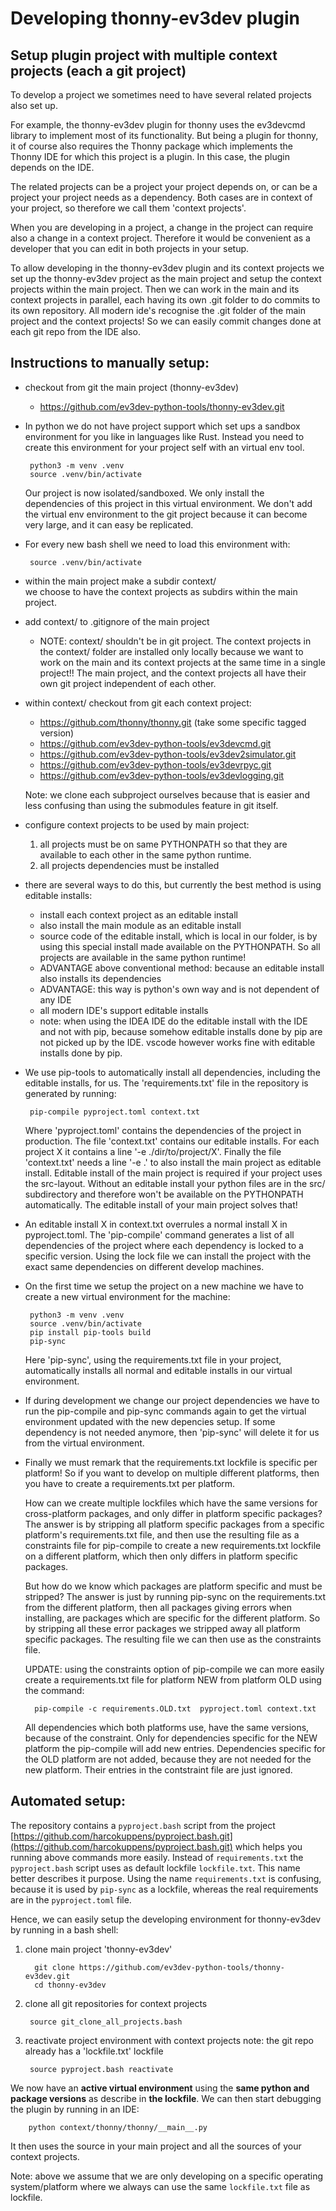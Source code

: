 

# Developing thonny-ev3dev plugin

## Setup plugin project with multiple context projects (each a git project) 

 To develop a project we sometimes need to have several related projects also set up. 

   For example, the thonny-ev3dev plugin for thonny uses the ev3devcmd library to implement most of its
   functionality. But being a plugin for thonny, it of course also requires the Thonny package which implements the
   Thonny IDE for which this project is a plugin. In this case, the plugin depends on the IDE.
  
 The related projects can be a project your project depends on, or can be a project your project needs as a 
 dependency. Both cases are in context of your project, so therefore we call them 'context projects'.  

 When you are developing in a project, a change in the project can require also a change in a context project.
 Therefore it would be convenient as a developer that you can edit in both projects in your setup.
 
 To allow developing in the thonny-ev3dev plugin and its context
 projects we set up the thonny-ev3dev project as the main project and setup 
 the context projects within the main project. Then we can work in the main and its context projects in 
 parallel, each having its own .git folder to do commits to its own repository.
 All modern ide's recognise the .git folder of the main project and the context projects!
 So we can easily commit changes done at each git repo from the IDE also.
 
 
## Instructions to manually setup:

 * checkout from git the main project (thonny-ev3dev)
 
     - https://github.com/ev3dev-python-tools/thonny-ev3dev.git

 * In python we do not have project support which set ups a sandbox environment for you like in languages like Rust.
   Instead you need to create this environment for your project self with an virtual env tool.
      
		python3 -m venv .venv 
		source .venv/bin/activate

   Our project is now isolated/sandboxed. We only install the dependencies of this project in this virtual environment.
   We don't add the virtual env environment to the git project because it can become very large, and it can easy be replicated.

 * For every new bash shell we need to load this environment with:

		source .venv/bin/activate  
 
 * within the main project make a subdir context/ <br>
   we choose to have the context projects as subdirs within the main project.
   
 * add context/ to .gitignore of the main project<br>
   - NOTE: context/  shouldn't be in git project. The context projects in the context/ folder
     are installed only locally because we want to work on 
     the main and its context projects at the same time in a single project!! 
     The main project, and the context projects all have their own git project independent of each other.
                
 * within context/ checkout from git each context project:
 
    - https://github.com/thonny/thonny.git (take some specific tagged version) 
    - https://github.com/ev3dev-python-tools/ev3devcmd.git
    - https://github.com/ev3dev-python-tools/ev3dev2simulator.git
    - https://github.com/ev3dev-python-tools/ev3devrpyc.git
    - https://github.com/ev3dev-python-tools/ev3devlogging.git

   Note: we clone each subproject ourselves because that is easier and less confusing than using the submodules feature in
   git itself. 
    
 * configure context projects to be used by main project:

     1) all projects must be on same PYTHONPATH so that they are available to each other in the same python runtime.
     2) all projects dependencies must be installed     

 * there are several ways to do this, but currently the best method is using editable installs:

     + install each context project as an editable install
     + also install the main module as an editable install
     + source code of the editable install, which is local in our folder, is by using this special install
       made available on the PYTHONPATH. So all projects are available in the same python runtime! 
     + ADVANTAGE above conventional method: because an editable install also installs its dependencies
     + ADVANTAGE: this way is python's own way and is not dependent of any IDE
     + all modern IDE's support editable installs
     + note: when using the IDEA IDE do the editable install with the IDE and not with pip,
             because somehow editable installs done by pip are not picked up by the IDE. 
             vscode however works fine with editable installs done by pip.

 * We use pip-tools to automatically install all dependencies, including the editable installs, for us.
   The 'requirements.txt' file in the repository is generated by running:

		pip-compile pyproject.toml context.txt

   Where 'pyproject.toml' contains the dependencies of the project in production.  The file 'context.txt'
   contains our editable installs. For each project X it contains a line '-e ./dir/to/project/X'. Finally
   the file 'context.txt' needs a line '-e .' to also install the main project as editable install.
   Editable install of the main project is required if your project uses the src-layout. Without an editable 
   install your python files are in the src/ subdirectory and therefore won't be available on the PYTHONPATH 
   automatically. The editable install of your main project solves that! 

 * An editable install X in context.txt overrules a normal install X
   in pyproject.toml. The 'pip-compile' command generates a list of all dependencies of the project
   where each dependency is locked to a specific version. Using the lock file we can install the project
   with the exact same dependencies on different develop machines.  
 
 * On the first time we setup the project on a new machine we have to create a new virtual environment
   for the machine:
	
		python3 -m venv .venv 
		source .venv/bin/activate                   
		pip install pip-tools build
		pip-sync 

   Here 'pip-sync',  using the requirements.txt file in your project, automatically installs all normal 
   and editable installs in our virtual environment.
   
 * If during development we change our project dependencies we have to run the pip-compile and pip-sync
   commands again to get the virtual environment updated with the new depencies setup. If some dependency
   is not needed anymore, then 'pip-sync' will delete it for us from the virtual environment.  
   
 * Finally we must remark that the requirements.txt lockfile is specific per platform!
   So if you want to develop on multiple different platforms, then you have to create a requirements.txt
   per platform. 
   
   How can we create multiple lockfiles which have the same versions for cross-platform 
   packages, and only differ in platform specific packages? 
   The answer is by stripping all platform specific packages from a specific platform's 
   requirements.txt file, and then use the resulting file as a constraints file for pip-compile 
   to create a new requirements.txt lockfile on a different platform, which then only differs 
   in platform specific packages. 
   
   But how do we know which packages are platform specific and must be stripped? 
   The answer is just by running pip-sync on the requirements.txt from the different platform, 
   then all packages giving errors when installing, are packages which are specific for the 
   different platform. So by stripping all these error packages we stripped away all platform 
   specific packages. The resulting file we can then use as the constraints file.
   
   UPDATE: using the constraints option of pip-compile we can more easily create a requirements.txt
   file for platform NEW from platform OLD using the command:
   
         pip-compile -c requirements.OLD.txt  pyproject.toml context.txt
         
   All dependencies which both platforms use, have the same versions, because of the constraint.
   Only for dependencies specific for the NEW platform the pip-compile will add new entries.
   Dependencies specific for the OLD platform are not added, because they are not needed for 
   the new platform. Their entries in the contstraint file are just ignored. 
  

## Automated setup:

The repository contains a `pyproject.bash` script from the project [https://github.com/harcokuppens/pyproject.bash.git](https://github.com/harcokuppens/pyproject.bash.git) which helps you running above commands more easily. Instead of `requirements.txt` the `pyproject.bash` script uses as default lockfile `lockfile.txt`. This name better describes it purpose. Using the name  `requirements.txt` is confusing, because it is used by `pip-sync` as a lockfile, whereas the real requirements are in the `pyproject.toml` file.
       
		
Hence, we can easily setup the developing environment for thonny-ev3dev by running in a bash shell:
   
1) clone main project 'thonny-ev3dev'
	
		 git clone https://github.com/ev3dev-python-tools/thonny-ev3dev.git
		 cd thonny-ev3dev
	 
2) clone all git repositories for context projects 
 
    	source git_clone_all_projects.bash
	
3) reactivate project environment with context projects
   note: the git repo already has a 'lockfile.txt' lockfile 
	
	 	source pyproject.bash reactivate
	
We now have an **active virtual environment** using the **same python and package versions**
as describe in **the lockfile**.  We can then start debugging the plugin by running in an IDE:
   
    	python context/thonny/thonny/__main__.py
  	
It then uses the source in your main project and all the sources of your context projects.
   
Note: above we assume that we are only developing on a specific operating
system/platform where we always can use the same `lockfile.txt` file 
as lockfile.
   
   

